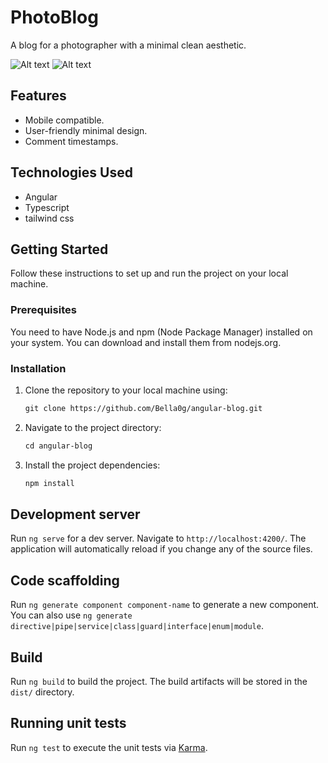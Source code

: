 # PhotoBlog

A blog for a photographer with a minimal clean aesthetic.

![Alt text](/client/public/chat.jpeg)
![Alt text](/client/public/chat-2.jpeg)

## Features
- Mobile compatible.
- User-friendly minimal design.
- Comment timestamps.

## Technologies Used
- Angular
- Typescript
- tailwind css

## Getting Started
Follow these instructions to set up and run the project on your local machine.

### Prerequisites
You need to have Node.js and npm (Node Package Manager) installed on your system. You can download and install them from nodejs.org.

### Installation
1. Clone the repository to your local machine using:
    ```html
    git clone https://github.com/Bella0g/angular-blog.git
    
2. Navigate to the project directory:
    ```html
   cd angular-blog
    
3. Install the project dependencies:
    ```html
   npm install


## Development server

Run `ng serve` for a dev server. Navigate to `http://localhost:4200/`. The application will automatically reload if you change any of the source files.

## Code scaffolding

Run `ng generate component component-name` to generate a new component. You can also use `ng generate directive|pipe|service|class|guard|interface|enum|module`.

## Build

Run `ng build` to build the project. The build artifacts will be stored in the `dist/` directory.

## Running unit tests

Run `ng test` to execute the unit tests via [Karma](https://karma-runner.github.io).


